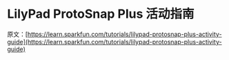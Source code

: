 # LilyPad ProtoSnap Plus 活动指南

原文：[https://learn.sparkfun.com/tutorials/lilypad-protosnap-plus-activity-guide](https://learn.sparkfun.com/tutorials/lilypad-protosnap-plus-activity-guide)